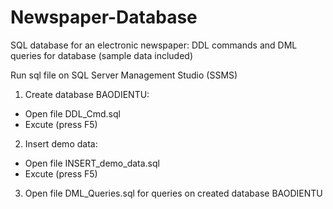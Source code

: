 # Newspaper-Database
SQL database for an electronic newspaper: DDL commands and DML queries for database (sample data included)

Run sql file on SQL Server Management Studio (SSMS)

1. Create database BAODIENTU:
- Open file DDL_Cmd.sql
- Excute (press F5)

2. Insert demo data:
- Open file INSERT_demo_data.sql
- Excute (press F5)

3. Open file DML_Queries.sql for queries on created database BAODIENTU
